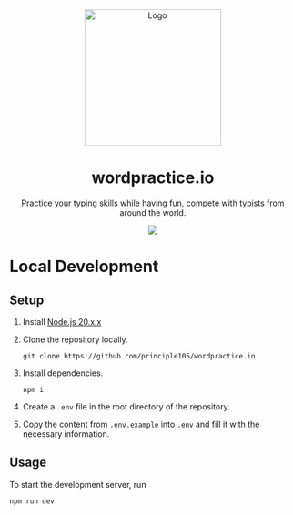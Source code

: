 <div align="center">
    <img src="https://i.imgur.com/zuEi84v.png" alt="Logo" width="240" height="240">
    <h1>wordpractice.io</h1>
    <p>Practice your typing skills while having fun, compete with typists from around the world.</p>
    <a href="https://discord.gg/DHnk46C">
        <img src="https://img.shields.io/discord/742960643312713738?logo=discord&style=for-the-badge"></img>
    </a>
</div>

# Local Development

## Setup

1. Install [Node.js 20.x.x](https://nodejs.org/en)
2. Clone the repository locally.
    ```shell
    git clone https://github.com/principle105/wordpractice.io
    ```
3. Install dependencies.
    ```shell
    npm i
    ```
4. Create a `.env` file in the root directory of the repository.

5. Copy the content from `.env.example` into `.env` and fill it with the necessary information.

## Usage

To start the development server, run

```shell
npm run dev
```
